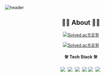 ![header](https://capsule-render.vercel.app/api?type=waving&color=auto&height=100&section=header&%10render&fontSize=130)

<div align=center>
  
<h2 align="center">👨‍💻 About 👨‍💻</h2>
  
[![Solved.ac프로필](http://mazassumnida.wtf/api/mini/generate_badge?boj=mok02198)](https://solved.ac/profile/mok02198)

[![Solved.ac프로필](http://mazassumnida.wtf/api/v2/generate_badge?boj=mok02198)](https://solved.ac/mok02198)

<h4 align="center">🛠 Tech Stack 🛠</h4> 
<p align="center">
  <img src="https://img.shields.io/badge/-JAVA-blue"/>&nbsp
  <img src="https://img.shields.io/badge/-Spring-green"/>&nbsp
  <img src="https://img.shields.io/badge/-SpringBoot-green"/>&nbsp
  <img src="https://img.shields.io/badge/-JPA-yellow"/>
  <img src="https://img.shields.io/badge/-MySQL-orange"/>&nbsp
  <img src="https://img.shields.io/badge/-AWS-black"/>&nbsp
 </p>
 
